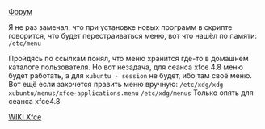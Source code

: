 [Форум](https://forum.ubuntu.ru/index.php?topic=150409.0)

Я не раз замечал, что при установке новых программ в скрипте говорится, что будет перестраиваться меню, вот что нашёл по памяти:
`/etc/menu`

Пройдясь по ссылкам понял, что меню хранится где-то в домашнем каталоге пользователя.
Но вот незадача, для сеанса xfce 4.8 меню будет работать, а для `xubuntu - session` не будет, ибо там своё меню.
Вот ещё если захочется править меню вручную:
`/etc/xdg/xdg-xubuntu/menus/xfce-applications.menu`
`/etc/xdg/menus`
Только опять для сеанса xfce4.8

[WIKI Xfce](https://wiki.xfce.org/ru/howto/customize-menu)
